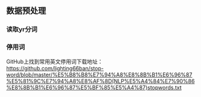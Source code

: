 ## 数据预处理

### 读取yr分词
### 停用词
GitHub上找到常用英文停用词下载地址：https://github.com/lighting66ban/stop-word/blob/master/%E5%B8%B8%E7%94%A8%E8%8B%B1%E6%96%87%E5%81%9C%E7%94%A8%E8%AF%8D(NLP%E5%A4%84%E7%90%86%E8%8B%B1%E6%96%87%E5%BF%85%E5%A4%87)stopwords.txt
